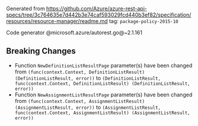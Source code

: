 Generated from https://github.com/Azure/azure-rest-api-specs/tree/3c764635e7d442b3e74caf593029fcd440b3ef82/specification/resources/resource-manager/readme.md tag: `package-policy-2015-10`

Code generator @microsoft.azure/autorest.go@~2.1.161

## Breaking Changes

- Function `NewDefinitionListResultPage` parameter(s) have been changed from `(func(context.Context, DefinitionListResult) (DefinitionListResult, error))` to `(DefinitionListResult, func(context.Context, DefinitionListResult) (DefinitionListResult, error))`
- Function `NewAssignmentListResultPage` parameter(s) have been changed from `(func(context.Context, AssignmentListResult) (AssignmentListResult, error))` to `(AssignmentListResult, func(context.Context, AssignmentListResult) (AssignmentListResult, error))`
